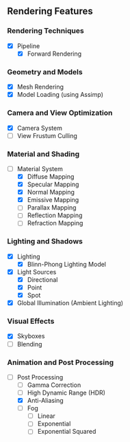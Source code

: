 ## Rendering Features

### Rendering Techniques

- [x] Pipeline
  - [x] Forward Rendering

### Geometry and Models

- [x] Mesh Rendering
- [x] Model Loading (using Assimp)

### Camera and View Optimization

- [x] Camera System
- [ ] View Frustum Culling

### Material and Shading

- [ ] Material System
  - [x] Diffuse Mapping
  - [x] Specular Mapping
  - [x] Normal Mapping
  - [x] Emissive Mapping
  - [ ] Parallax Mapping
  - [ ] Reflection Mapping
  - [ ] Refraction Mapping

### Lighting and Shadows

- [x] Lighting
  - [x] Blinn-Phong Lighting Model
- [x] Light Sources
  - [x] Directional
  - [x] Point
  - [x] Spot
- [x] Global Illumination (Ambient Lighting)

### Visual Effects

- [x] Skyboxes
- [ ] Blending

### Animation and Post Processing

- [ ] Post Processing
  - [ ] Gamma Correction
  - [ ] High Dynamic Range (HDR)
  - [x] Anti-Aliasing
  - [ ] Fog
    - [ ] Linear
    - [ ] Exponential
    - [ ] Exponential Squared
